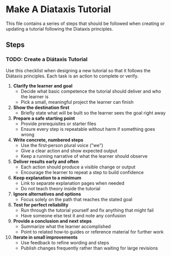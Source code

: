 # Make A Diataxis Tutorial

This file contains a series of steps that should be followed when creating or updating a tutorial following the Diataxis principles.

## Steps

### TODO: Create a Diátaxis Tutorial

Use this checklist when designing a new tutorial so that it follows the Diátaxis principles. Each task is an action to complete or verify.

1. **Clarify the learner and goal**
   - Decide what basic competence the tutorial should deliver and who the learner is
   - Pick a small, meaningful project the learner can finish
2. **Show the destination first**
   - Briefly state what will be built so the learner sees the goal right away
3. **Prepare a safe starting point**
   - Provide prerequisites or starter files
   - Ensure every step is repeatable without harm if something goes wrong
4. **Write concrete, numbered steps**
   - Use the first‑person plural voice ("we")
   - Give a clear action and show expected output
   - Keep a running narrative of what the learner should observe
5. **Deliver results early and often**
   - Each action should produce a visible change or output
   - Encourage the learner to repeat a step to build confidence
6. **Keep explanation to a minimum**
   - Link to separate explanation pages when needed
   - Do not teach theory inside the tutorial
7. **Ignore alternatives and options**
   - Focus solely on the path that reaches the stated goal
8. **Test for perfect reliability**
   - Run through the tutorial yourself and fix anything that might fail
   - Have someone else test it and note any confusion
9. **Provide a conclusion and next steps**
   - Summarize what the learner accomplished
   - Point to related how‑to guides or reference material for further work
10. **Iterate in small improvements**
    - Use feedback to refine wording and steps
    - Publish changes frequently rather than waiting for large revisions
